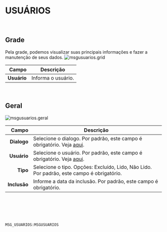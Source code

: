 # USUÁRIOS
<br>

## Grade
Pela grade, podemos visualizar suas principais informações e fazer a manutenção de seus dados.
![msgusuarios.grid](https://raw.githubusercontent.com/netforcews/docs-siscom/master/geral/imagens/msgusuarios.grid.png)

Campo | Descrição
--:|---
**Usuário** | Informa o usuário.
<br>

## Geral
![msgusuarios.geral](https://raw.githubusercontent.com/netforcews/docs-siscom/master/geral/imagens/msgusuarios.geral.png)

Campo | Descrição
--:|---
**Dialogo** | Selecione o dialogo. Por padrão, este campo é obrigatório. Veja [aqui](/geral/msgdialog.md).
**Usuário** | Selecione o usuário. Por padrão, este campo é obrigatório. Veja [aqui](/desenvolvimento/usuario.md).
**Tipo** | Selecione o tipo. Opções: Excluído, Lido, Não Lido. Por padrão, este campo é obrigatório.
**Inclusão** | Informe a data da inclusão. Por padrão, este campo é obrigatório.
<br>
<br>
<br>
<br>

```MSG_USUARIOS:MSGUSUARIOS```
